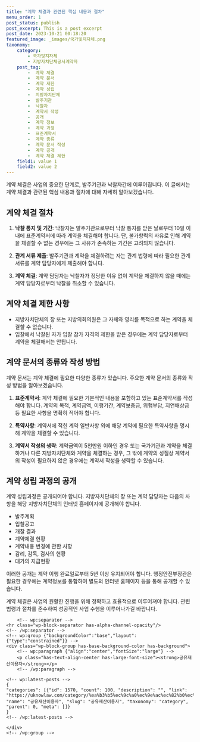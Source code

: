 ```yaml
---
title: "계약 체결과 관련된 핵심 내용과 절차"
menu_order: 1
post_status: publish
post_excerpt: This is a post excerpt
post_date: 2023-10-21 00:18:20
featured_image: _images/국가및지자체.png
taxonomy:
    category:
        - 국가및지자체
        - 지방자치단체공사계약자
    post_tag:
        -  계약 체결
        -  계약 문서
        -  계약 제한
        -  계약 성립
        -  지방자치단체
        -  발주기관
        -  낙찰자
        -  계약서 작성
        -  공개
        -  계약 정보
        -  계약 과정
        -  표준계약서
        -  계약 종류
        -  계약 문서 작성
        -  계약 공개
        -  계약 체결 제한
    field1: value 1
    field2: value 2
---
```



계약 체결은 사업의 중요한 단계로, 발주기관과 낙찰자간에 이루어집니다. 이 글에서는 계약 체결과 관련된 핵심 내용과 절차에 대해 자세히 알아보겠습니다.

## 계약 체결 절차

1. **낙찰 통지 및 기간**: 낙찰자는 발주기관으로부터 낙찰 통지를 받은 날로부터 10일 이내에 표준계약서에 따라 계약을 체결해야 합니다. 단, 불가항력의 사유로 인해 계약을 체결할 수 없는 경우에는 그 사유가 존속하는 기간은 고려되지 않습니다.

2. **관계 서류 제출**: 발주기관과 계약을 체결하려는 자는 관계 법령에 따라 필요한 관계 서류를 계약 담당자에게 제출해야 합니다.

3. **계약 체결**: 계약 담당자는 낙찰자가 정당한 이유 없이 계약을 체결하지 않을 때에는 계약 담당자로부터 낙찰을 취소할 수 있습니다.

## 계약 체결 제한 사항

- 지방자치단체의 장 또는 지방의회의원은 그 자체와 영리를 목적으로 하는 계약을 체결할 수 없습니다.
- 입찰에서 낙찰된 자가 입찰 참가 자격의 제한을 받은 경우에는 계약 담당자로부터 계약을 체결해서는 안됩니다.

## 계약 문서의 종류와 작성 방법

계약 문서는 계약 체결에 필요한 다양한 종류가 있습니다. 주요한 계약 문서의 종류와 작성 방법을 알아보겠습니다.

1. **표준계약서**: 계약 체결에 필요한 기본적인 내용을 포함하고 있는 표준계약서를 작성해야 합니다. 계약의 목적, 계약금액, 이행기간, 계약보증금, 위험부담, 지연배상금 등 필요한 사항을 명확히 적어야 합니다.

2. **특약사항**: 계약서에 적힌 계약 일반사항 외에 해당 계약에 필요한 특약사항을 명시해 계약을 체결할 수 있습니다.

3. **계약서 작성의 생략**: 계약금액이 5천만원 이하인 경우 또는 국가기관과 계약을 체결하거나 다른 지방자치단체와 계약을 체결하는 경우, 그 밖에 계약의 성질상 계약서의 작성이 필요하지 않은 경우에는 계약서 작성을 생략할 수 있습니다.

## 계약 성립 과정의 공개

계약 성립과정은 공개되어야 합니다. 지방자치단체의 장 또는 계약 담당자는 다음의 사항을 해당 지방자치단체의 인터넷 홈페이지에 공개해야 합니다.

- 발주계획
- 입찰공고
- 개찰 결과
- 계약체결 현황
- 계약내용 변경에 관한 사항
- 감리, 감독, 검사의 현황
- 대가의 지급현황

이러한 공개는 계약 이행 완료일로부터 5년 이상 유지되어야 합니다. 행정안전부장관은 필요한 경우에는 계약정보를 통합하여 별도의 인터넷 홈페이지 등을 통해 공개할 수 있습니다.

계약 체결은 사업의 원활한 진행을 위해 정확하고 효율적으로 이루어져야 합니다. 관련 법령과 절차를 준수하여 성공적인 사업 수행을 이루어나가길 바랍니다.

        <!-- wp:separator -->
    <hr class="wp-block-separator has-alpha-channel-opacity"/>
    <!-- /wp:separator -->
    <!-- wp:group {"backgroundColor":"base","layout":{"type":"constrained"}} -->
    <div class="wp-block-group has-base-background-color has-background">
        <!-- wp:paragraph {"align":"center","fontSize":"large"} -->
        <p class="has-text-align-center has-large-font-size"><strong>공유재산이용자</strong></p>
        <!-- /wp:paragraph -->
        
    <!-- wp:latest-posts -->
    {
    "categories": [{"id": 1570, "count": 100, "description": "", "link": "https://uknowlaw.com/category/%ea%b3%b5%ec%9c%a0%ec%9e%ac%ec%82%b0%ec%9d%b4%ec%9a%a9%ec%9e%90/", "name": "공유재산이용자", "slug": "공유재산이용자", "taxonomy": "category", "parent": 0, "meta": []}
    }
    <!-- /wp:latest-posts -->
    
    </div>
    <!-- /wp:group -->
    